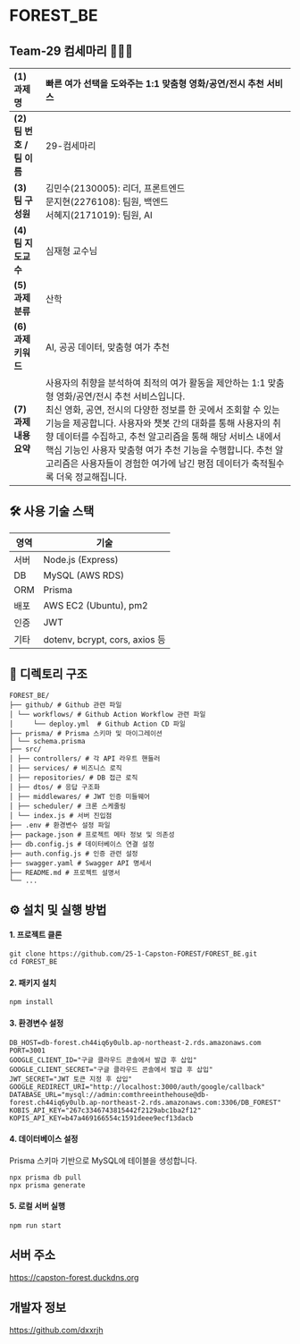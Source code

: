 # FOREST_BE

## Team-29 컴세마리 🧸🧸🧸
| **(1) 과제명** | 빠른 여가 선택을 도와주는 1:1 맞춤형 영화/공연/전시 추천 서비스 |
|:---|:---|
| **(2) 팀 번호 / 팀 이름** | 29-컴세마리 |
| **(3) 팀 구성원** | 김민수(2130005): 리더, 프론트엔드  <br> 문지현(2276108): 팀원, 백엔드 <br> 서혜지(2171019): 팀원, AI |
| **(4) 팀 지도교수** | 심재형 교수님 |
| **(5) 과제 분류** | 산학 |
| **(6) 과제 키워드** | AI, 공공 데이터, 맞춤형 여가 추천 |
| **(7) 과제 내용 요약** | 사용자의 취향을 분석하여 최적의 여가 활동을 제안하는 1:1 맞춤형 영화/공연/전시 추천 서비스입니다. <br>최신 영화, 공연, 전시의 다양한 정보를 한 곳에서 조회할 수 있는 기능을 제공합니다. 사용자와 챗봇 간의 대화를 통해 사용자의 취향 데이터를 수집하고, 추천 알고리즘을 통해 해당 서비스 내에서 핵심 기능인 사용자 맞춤형 여가 추천 기능을 수행합니다. 추천 알고리즘은 사용자들이 경험한 여가에 남긴 평점 데이터가 축적될수록 더욱 정교해집니다. |


## 🛠 사용 기술 스택
| 영역  | 기술                            |
| --- | ----------------------------- |
| 서버  | Node.js (Express)             |
| DB  | MySQL (AWS RDS)               |
| ORM | Prisma                        |
| 배포  | AWS EC2 (Ubuntu), pm2         |
| 인증  | JWT                           |
| 기타  | dotenv, bcrypt, cors, axios 등 |

## 📁 디렉토리 구조
```
FOREST_BE/
├── github/ # Github 관련 파일
│ └── workflows/ # Github Action Workflow 관련 파일
│     └── deploy.yml  # Github Action CD 파일
├── prisma/ # Prisma 스키마 및 마이그레이션
│ └── schema.prisma
├── src/
│ ├── controllers/ # 각 API 라우트 핸들러
│ ├── services/ # 비즈니스 로직
│ ├── repositories/ # DB 접근 로직
│ ├── dtos/ # 응답 구조화
│ ├── middlewares/ # JWT 인증 미들웨어
│ ├── scheduler/ # 크론 스케줄링
│ └── index.js # 서버 진입점
├── .env # 환경변수 설정 파일
├── package.json # 프로젝트 메타 정보 및 의존성
├── db.config.js # 데이터베이스 연결 설정
├── auth.config.js # 인증 관련 설정
├── swagger.yaml # Swagger API 명세서
├── README.md # 프로젝트 설명서
└── ...
```

## ⚙️ 설치 및 실행 방법
#### 1. 프로젝트 클론
```
git clone https://github.com/25-1-Capston-FOREST/FOREST_BE.git
cd FOREST_BE
```

#### 2. 패키지 설치
```
npm install
```
#### 3. 환경변수 설정
```
DB_HOST=db-forest.ch44iq6y0ulb.ap-northeast-2.rds.amazonaws.com
PORT=3001
GOOGLE_CLIENT_ID="구글 클라우드 콘솔에서 발급 후 삽입"
GOOGLE_CLIENT_SECRET="구글 클라우드 콘솔에서 발급 후 삽입"
JWT_SECRET="JWT 토큰 지정 후 삽입"
GOOGLE_REDIRECT_URI="http://localhost:3000/auth/google/callback"
DATABASE_URL="mysql://admin:comthreeinthehouse@db-forest.ch44iq6y0ulb.ap-northeast-2.rds.amazonaws.com:3306/DB_FOREST"
KOBIS_API_KEY="267c3346743815442f2129abc1ba2f12"
KOPIS_API_KEY=b47a469166554c1591deee9ecf13dacb
```
#### 4. 데이터베이스 설정
Prisma 스키마 기반으로 MySQL에 테이블을 생성합니다.
```
npx prisma db pull
npx prisma generate
```

#### 5. 로컬 서버 실행
```
npm run start
```


## 서버 주소
https://capston-forest.duckdns.org

## 개발자 정보
https://github.com/dxxrjh

